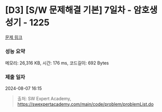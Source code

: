 # [D3] [S/W 문제해결 기본] 7일차 - 암호생성기 - 1225 

[문제 링크](https://swexpertacademy.com/main/code/problem/problemDetail.do?contestProbId=AV14uWl6AF0CFAYD) 

### 성능 요약

메모리: 26,316 KB, 시간: 176 ms, 코드길이: 692 Bytes

### 제출 일자

2024-08-07 16:15



> 출처: SW Expert Academy, https://swexpertacademy.com/main/code/problem/problemList.do